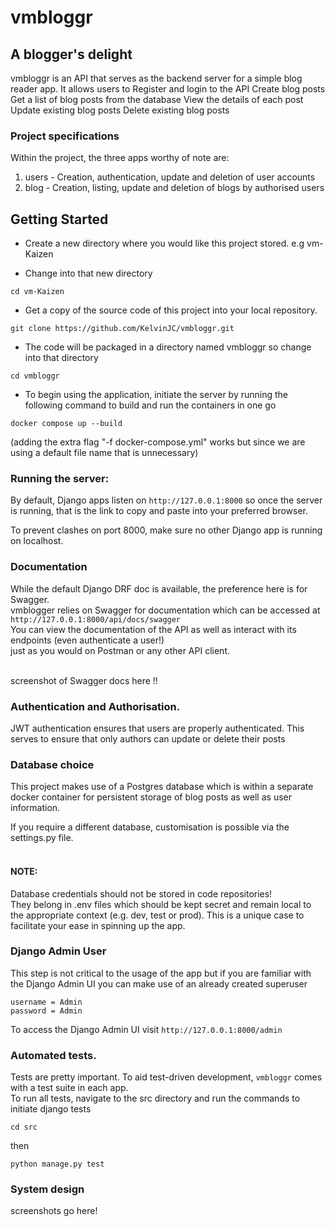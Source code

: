 # vmbloggr

## A blogger's delight


vmbloggr is an API that serves as the backend server for a simple blog reader app. It allows users to 
Register and login to the API
Create blog posts
Get a list of blog posts from the database
View the details of each post
Update existing blog posts
Delete existing blog posts


### Project specifications
Within the project, the three apps worthy of note are:
1. users - Creation, authentication, update and deletion of user accounts 
2. blog - Creation, listing, update and deletion of blogs by authorised users  



## Getting Started
* Create a new directory where you would like this project stored. e.g vm-Kaizen

* Change into that new directory

```
cd vm-Kaizen
```

* Get a copy of the source code of this project into your local repository.

```
git clone https://github.com/KelvinJC/vmbloggr.git
```

* The code will be packaged in a directory named vmbloggr so change into that directory

```
cd vmbloggr
```

* To begin using the application, initiate the server by running the following command to build and run the containers in one go

```
docker compose up --build 
```
(adding the extra flag "-f docker-compose.yml" works but since we are using a default file name that is unnecessary)


### Running the server:
By default, Django apps listen on ```http://127.0.0.1:8000``` so once the server is running, 
that is the link to copy and paste into your preferred browser.<br>

To prevent clashes on port 8000, make sure no other Django app is running on localhost.


### Documentation
While the default Django DRF doc is available, the preference here is for Swagger. <br>
vmblogger relies on Swagger for documentation which can be accessed at ```http://127.0.0.1:8000/api/docs/swagger``` <br>
You can view the documentation of the API as well as interact with its endpoints (even authenticate a user!) <br>
just as you would on Postman or any other API client.

<br>
screenshot of Swagger docs here !!


### Authentication and Authorisation.

JWT authentication ensures that users are properly authenticated. 
This serves to ensure that only authors can update or delete their posts

### Database choice
This project makes use of a Postgres database which is within a separate docker container 
for persistent storage of blog posts as well as user information. 

If you require a different database, customisation is possible via the settings.py file. <br><br>

#### NOTE: 
Database credentials should not be stored in code repositories! <br>
They belong in .env files which should be kept secret and remain local to the appropriate context (e.g. dev, test or prod). 
This is a unique case to facilitate your ease in spinning up the app.

### Django Admin User
This step is not critical to the usage of the app but if you are familiar with the Django Admin UI you can make use of an already created superuser 

```
username = Admin
password = Admin
```

To access the Django Admin UI visit ```http://127.0.0.1:8000/admin```

### Automated tests. 
Tests are pretty important. To aid test-driven development, ```vmbloggr``` comes with a test suite in each app. <br>
To run all tests, navigate to the src directory and run the commands to initiate django tests<br>

```
cd src
```
then 

```
python manage.py test
```

### System design

screenshots go here!